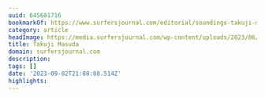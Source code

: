 ```yaml
---
uuid: 645601716
bookmarkOf: https://www.surfersjournal.com/editorial/soundings-takuji-masuda/
category: article
headImage: https://media.surfersjournal.com/wp-content/uploads/2023/06/27111521/Takuji-200.png
title: Takuji Masuda
domain: surfersjournal.com
description: 
tags: []
date: '2023-09-02T21:08:08.514Z'
highlights: 
---
```



